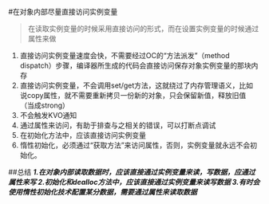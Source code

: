 #在对象内部尽量直接访问实例变量
> 在读取实例变量的时候采用直接访问的形式，而在设置实例变量的时候通过属性来做

1. 直接访问实例变量速度会快，不需要经过OC的“方法派发”（method dispatch）步骤，编译器所生成的代码会直接访问保存对象实例变量的那块内存
2. 直接访问实例变量，不会调用set/get方法，这就绕过了内存管理语义，比如说copy属性，就不需要重新拷贝一份新的对象，只会保留新值，释放旧值（当成strong）
3. 不会触发KVO通知
4. 通过属性来访问，有助于排查与之相关的错误，可以打断点调试
5. 在初始化方法中，应该直接访问实例变量
6. 惰性初始化，必须通过“获取方法”来访问属性，否则，实例变量就永远不会初始化。

##总结
***1.在对象内部读取数据时，应该直接通过实例变量来读，写数据，应通过属性来写
2.初始化和dealloc方法中，应该直接通过实例变量来读写数据
3.有时会使用惰性初始化技术配置某分数据，需要通过属性来读取数据***

